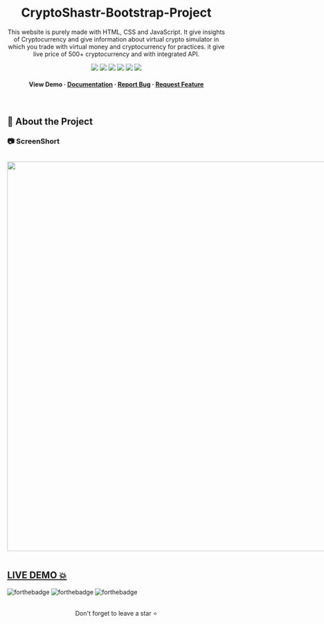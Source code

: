
<div align="center">
  
# CryptoShastr-Bootstrap-Project
  
  <p>
This website is purely made with HTML, CSS and JavaScript. It give insights of Cryptocurrency and give information about virtual crypto simulator in which you trade with virtual money and cryptocurrency for practices. it give live price of 500+ cryptocurrency and with integrated API.
  </p>
  
  
<!-- Badges -->

<a href="https://sanskargouchandra.github.io/CryptoShastra-Host/" target="_blank">![](https://img.shields.io/website-up-down-green-red/http/monip.org.svg)</a>
![](https://img.shields.io/badge/Maintained-Yes-indigo)
![](https://img.shields.io/github/forks/SashenJayathilaka/AMAZON-Clone.svg)
![](https://img.shields.io/github/stars/SashenJayathilaka/AMAZON-Clone.svg)
![](https://img.shields.io/github/issues/SashenJayathilaka/AMAZON-Clone)
![](https://img.shields.io/github/last-commit/SashenJayathilaka/AMAZON-Clone)

<h4>
    View Demo
  <span> · </span>
    <a href="https://github.com/sanskargouchandra/CryptoShastr-Bootstrap-Project/blob/main/README.md">Documentation</a>
  <span> · </span>
    <a href="https://github.com/sanskargouchandra/CryptoShastr-Bootstrap-Project/issues">Report Bug</a>
  <span> · </span>
    <a href="https://github.com/sanskargouchandra/CryptoShastr-Bootstrap-Project/issues">Request Feature</a>
  </h4>
</div>

<br />


<!-- About the Project -->

## :star2: About the Project

<!-- Screenshots -->

### :camera: ScreenShort

<div style="display: flex" align="center"><br>

<a href="https://sanskargouchandra.github.io/CryptoShastra-Host/" target="_blank"> <img width='900rem' src="(https://github.com/sanskargouchandra/CryptoShastr-Bootstrap-Project/assets/117097248/1a2912ba-b0b0-4ff9-bef9-4691ec19abac" alt=""/></a>

</div>

## <a href="https://sanskargouchandra.github.io/CryptoShastra-Host/" target="_blank">LIVE DEMO 💥</a>

![forthebadge](https://forthebadge.com/images/badges/built-with-love.svg)
![forthebadge](https://forthebadge.com/images/badges/for-you.svg)
![forthebadge](https://forthebadge.com/images/badges/powered-by-coffee.svg)



<br />

<div align="center">Don't forget to leave a star ⭐️</div>

